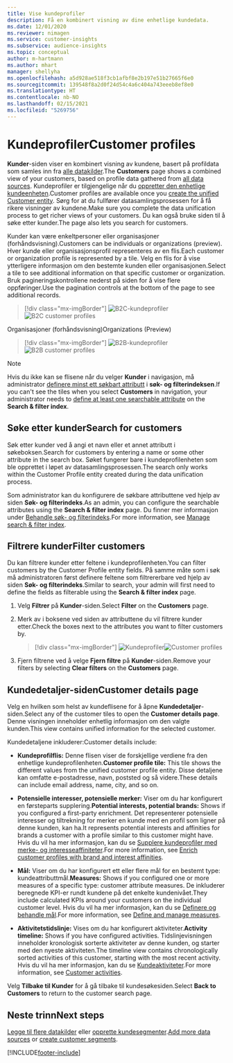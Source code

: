 ```yaml
---
title: Vise kundeprofiler
description: Få en kombinert visning av dine enhetlige kundedata.
ms.date: 12/01/2020
ms.reviewer: nimagen
ms.service: customer-insights
ms.subservice: audience-insights
ms.topic: conceptual
author: m-hartmann
ms.author: mhart
manager: shellyha
ms.openlocfilehash: a5d928ae518f3cb1afbf8e2b197e51b27665f6e0
ms.sourcegitcommit: 139548f8a2d0f24d54c4a6c404a743eeeb8ef8e0
ms.translationtype: HT
ms.contentlocale: nb-NO
ms.lasthandoff: 02/15/2021
ms.locfileid: "5269756"
---
```

# <a name="customer-profiles"></a><span data-ttu-id="948d6-103">Kundeprofiler</span><span class="sxs-lookup"><span data-stu-id="948d6-103">Customer profiles</span></span>

<span data-ttu-id="948d6-104">**Kunder**-siden viser en kombinert visning av kundene, basert på profildata som samles inn fra [alle datakilder](data-sources.md).</span><span class="sxs-lookup"><span data-stu-id="948d6-104">The **Customers** page shows a combined view of your customers, based on profile data gathered from [all data sources](data-sources.md).</span></span> <span data-ttu-id="948d6-105">Kundeprofiler er tilgjengelige når du [oppretter den enhetlige kundeenheten](data-unification.md).</span><span class="sxs-lookup"><span data-stu-id="948d6-105">Customer profiles are available once you [create the unified Customer entity](data-unification.md).</span></span> <span data-ttu-id="948d6-106">Sørg for at du fullfører datasamlingsprosessen for å få rikere visninger av kundene.</span><span class="sxs-lookup"><span data-stu-id="948d6-106">Make sure you complete the data unification process to get richer views of your customers.</span></span> <span data-ttu-id="948d6-107">Du kan også bruke siden til å søke etter kunder.</span><span class="sxs-lookup"><span data-stu-id="948d6-107">The page also lets you search for customers.</span></span>

<span data-ttu-id="948d6-108">Kunder kan være enkeltpersoner eller organisasjoner (forhåndsvisning).</span><span class="sxs-lookup"><span data-stu-id="948d6-108">Customers can be individuals or organizations (preview).</span></span> <span data-ttu-id="948d6-109">Hver kunde eller organisasjonsprofil representeres av en flis.</span><span class="sxs-lookup"><span data-stu-id="948d6-109">Each customer or organization profile is represented by a tile.</span></span> <span data-ttu-id="948d6-110">Velg en flis for å vise ytterligere informasjon om den bestemte kunden eller organisasjonen.</span><span class="sxs-lookup"><span data-stu-id="948d6-110">Select a tile to see additional information on that specific customer or organization.</span></span> <span data-ttu-id="948d6-111">Bruk pagineringskontrollene nederst på siden for å vise flere oppføringer.</span><span class="sxs-lookup"><span data-stu-id="948d6-111">Use the pagination controls at the bottom of the page to see additional records.</span></span>

> [!div class="mx-imgBorder"] 
> <span data-ttu-id="948d6-112">![B2C-kundeprofiler](media/profiles-customers.png "B2C-kundeprofiler")</span><span class="sxs-lookup"><span data-stu-id="948d6-112">![B2C customer profiles](media/profiles-customers.png "B2C customer profiles")</span></span>

<span data-ttu-id="948d6-113">Organisasjoner (forhåndsvisning)</span><span class="sxs-lookup"><span data-stu-id="948d6-113">Organizations (Preview)</span></span>
> [!div class="mx-imgBorder"] 
> <span data-ttu-id="948d6-114">![B2B-kundeprofiler](media/profile-customers-b2b.png "B2B-kundeprofiler")</span><span class="sxs-lookup"><span data-stu-id="948d6-114">![B2B customer profiles](media/profile-customers-b2b.png "B2B customer profiles")</span></span>

> [!NOTE]
> <span data-ttu-id="948d6-115">Hvis du ikke kan se flisene når du velger **Kunder** i navigasjon, må administrator [definere minst ett søkbart attributt](search-filter-index.md) i **søk- og filterindeksen**.</span><span class="sxs-lookup"><span data-stu-id="948d6-115">If you can't see the tiles when you select **Customers** in navigation, your administrator needs to [define at least one searchable attribute](search-filter-index.md) on the **Search & filter index**.</span></span>

## <a name="search-for-customers"></a><span data-ttu-id="948d6-116">Søke etter kunder</span><span class="sxs-lookup"><span data-stu-id="948d6-116">Search for customers</span></span>

<span data-ttu-id="948d6-117">Søk etter kunder ved å angi et navn eller et annet attributt i søkeboksen.</span><span class="sxs-lookup"><span data-stu-id="948d6-117">Search for customers by entering a name or some other attribute in the search box.</span></span> <span data-ttu-id="948d6-118">Søket fungerer bare i kundeprofilenheten som ble opprettet i løpet av datasamlingsprosessen.</span><span class="sxs-lookup"><span data-stu-id="948d6-118">The search only works within the Customer Profile entity created during the data unification process.</span></span>

<span data-ttu-id="948d6-119">Som administrator kan du konfigurere de søkbare attributtene ved hjelp av siden **Søk- og filterindeks**.</span><span class="sxs-lookup"><span data-stu-id="948d6-119">As an admin, you can configure the searchable attributes using the **Search & filter index** page.</span></span> <span data-ttu-id="948d6-120">Du finner mer informasjon under [Behandle søk- og filterindeks](search-filter-index.md).</span><span class="sxs-lookup"><span data-stu-id="948d6-120">For more information, see [Manage search & filter index](search-filter-index.md).</span></span>

## <a name="filter-customers"></a><span data-ttu-id="948d6-121">Filtrere kunder</span><span class="sxs-lookup"><span data-stu-id="948d6-121">Filter customers</span></span>

<span data-ttu-id="948d6-122">Du kan filtrere kunder etter feltene i kundeprofilenheten.</span><span class="sxs-lookup"><span data-stu-id="948d6-122">You can filter customers by the Customer Profile entity fields.</span></span> <span data-ttu-id="948d6-123">På samme måte som i søk må administratoren først definere feltene som filtrererbare ved hjelp av siden **Søk- og filterindeks**.</span><span class="sxs-lookup"><span data-stu-id="948d6-123">Similar to search, your admin will first need to define the fields as filterable using the **Search & filter index** page.</span></span>

1. <span data-ttu-id="948d6-124">Velg **Filtrer** på **Kunder**-siden.</span><span class="sxs-lookup"><span data-stu-id="948d6-124">Select **Filter** on the **Customers** page.</span></span>

2. <span data-ttu-id="948d6-125">Merk av i boksene ved siden av attributtene du vil filtrere kunder etter.</span><span class="sxs-lookup"><span data-stu-id="948d6-125">Check the boxes next to the attributes you want to filter customers by.</span></span>

   > [!div class="mx-imgBorder"] 
   > <span data-ttu-id="948d6-126">![Kundeprofiler](media/profiles-customers3.png "Kundeprofiler")</span><span class="sxs-lookup"><span data-stu-id="948d6-126">![Customer profiles](media/profiles-customers3.png "Customer profiles")</span></span>

3. <span data-ttu-id="948d6-127">Fjern filtrene ved å velge **Fjern filtre** på **Kunder**-siden.</span><span class="sxs-lookup"><span data-stu-id="948d6-127">Remove your filters by selecting **Clear filters** on the **Customers** page.</span></span>

##  <a name="customer-details-page"></a><span data-ttu-id="948d6-128">Kundedetaljer-siden</span><span class="sxs-lookup"><span data-stu-id="948d6-128">Customer details page</span></span>

<span data-ttu-id="948d6-129">Velg en hvilken som helst av kundeflisene for å åpne **Kundedetaljer**-siden.</span><span class="sxs-lookup"><span data-stu-id="948d6-129">Select any of the customer tiles to open the **Customer details page**.</span></span> <span data-ttu-id="948d6-130">Denne visningen inneholder enhetlig informasjon om den valgte kunden.</span><span class="sxs-lookup"><span data-stu-id="948d6-130">This view contains unified information for the selected customer.</span></span>

<span data-ttu-id="948d6-131">Kundedetaljene inkluderer:</span><span class="sxs-lookup"><span data-stu-id="948d6-131">Customer details include:</span></span>

-   <span data-ttu-id="948d6-132">**Kundeprofilflis:** Denne flisen viser de forskjellige verdiene fra den enhetlige kundeprofilenheten.</span><span class="sxs-lookup"><span data-stu-id="948d6-132">**Customer profile tile:** This tile shows the different values from the unified customer profile entity.</span></span> <span data-ttu-id="948d6-133">Disse detaljene kan omfatte e-postadresse, navn, poststed og så videre.</span><span class="sxs-lookup"><span data-stu-id="948d6-133">These details can include email address, name, city, and so on.</span></span> 

-   <span data-ttu-id="948d6-134">**Potensielle interesser, potensielle merker:** Viser om du har konfigurert en førsteparts supplering.</span><span class="sxs-lookup"><span data-stu-id="948d6-134">**Potential interests, potential brands:** Shows if you configured a first-party enrichment.</span></span> <span data-ttu-id="948d6-135">Det representerer potensielle interesser og tiltrekning for merker en kunde med en profil som ligner på denne kunden, kan ha.</span><span class="sxs-lookup"><span data-stu-id="948d6-135">It represents potential interests and affinities for brands a customer with a profile similar to this customer might have.</span></span> <span data-ttu-id="948d6-136">Hvis du vil ha mer informasjon, kan du se [Supplere kundeprofiler med merke- og interesseaffiniteter](enrichment-microsoft-graph.md).</span><span class="sxs-lookup"><span data-stu-id="948d6-136">For more information, see [Enrich customer profiles with brand and interest affinities](enrichment-microsoft-graph.md).</span></span>

-   <span data-ttu-id="948d6-137">**Mål:** Viser om du har konfigurert ett eller flere mål for en bestemt type: kundeattributtmål.</span><span class="sxs-lookup"><span data-stu-id="948d6-137">**Measures:** Shows if you configured one or more measures of a specific type: customer attribute measures.</span></span> <span data-ttu-id="948d6-138">De inkluderer beregnede KPI-er rundt kundene på det enkelte kundenivået.</span><span class="sxs-lookup"><span data-stu-id="948d6-138">They include calculated KPIs around your customers on the individual customer level.</span></span> <span data-ttu-id="948d6-139">Hvis du vil ha mer informasjon, kan du se [Definere og behandle mål](measures.md).</span><span class="sxs-lookup"><span data-stu-id="948d6-139">For more information, see [Define and manage measures](measures.md).</span></span>

-   <span data-ttu-id="948d6-140">**Aktivitetstidslinje:** Vises om du har konfigurert aktiviteter.</span><span class="sxs-lookup"><span data-stu-id="948d6-140">**Activity timeline:** Shows if you have configured activities.</span></span> <span data-ttu-id="948d6-141">Tidslinjevisningen inneholder kronologisk sorterte aktiviteter av denne kunden, og starter med den nyeste aktiviteten.</span><span class="sxs-lookup"><span data-stu-id="948d6-141">The timeline view contains chronologically sorted activities of this customer, starting with the most recent activity.</span></span> <span data-ttu-id="948d6-142">Hvis du vil ha mer informasjon, kan du se [Kundeaktiviteter](activities.md).</span><span class="sxs-lookup"><span data-stu-id="948d6-142">For more information, see [Customer activities](activities.md).</span></span>

<span data-ttu-id="948d6-143">Velg **Tilbake til Kunder** for å gå tilbake til kundesøkesiden.</span><span class="sxs-lookup"><span data-stu-id="948d6-143">Select **Back to Customers** to return to the customer search page.</span></span>

## <a name="next-steps"></a><span data-ttu-id="948d6-144">Neste trinn</span><span class="sxs-lookup"><span data-stu-id="948d6-144">Next steps</span></span>

<span data-ttu-id="948d6-145">[Legge til flere datakilder](data-sources.md) eller [opprette kundesegmenter](segments.md).</span><span class="sxs-lookup"><span data-stu-id="948d6-145">[Add more data sources](data-sources.md) or [create customer segments](segments.md).</span></span>


[!INCLUDE[footer-include](../includes/footer-banner.md)]